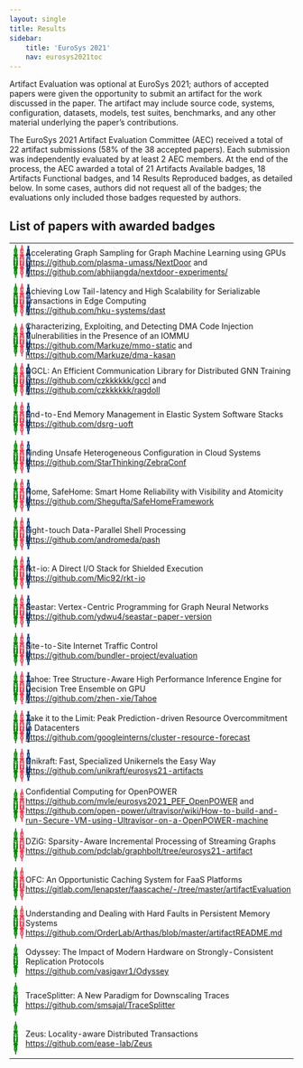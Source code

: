```yaml
---
layout: single
title: Results
sidebar:
    title: 'EuroSys 2021'
    nav: eurosys2021toc
---
```


Artifact Evaluation was optional at EuroSys 2021; authors of accepted papers were given the
opportunity to submit an artifact for the work discussed in the paper. The artifact may include
source code, systems, configuration, datasets, models, test suites, benchmarks, and any other
material underlying the paper’s contributions. 

The EuroSys 2021 Artifact Evaluation Committee (AEC) received a total of 22 artifact submissions
(58% of the 38 accepted papers). Each submission was independently evaluated by at least 2 AEC
members. At the end of the process, the AEC awarded a total of 21 Artifacts Available badges, 18
Artifacts Functional badges, and 14 Results Reproduced badges, as detailed below. In some cases,
authors did not request all of the badges; the evaluations only included those badges requested by
authors.


List of papers with awarded badges
----------------------------------

<table>
<tr>
  <td nowrap style="width:210px">
    <img style="width:60px; height:60px" src="/images/acm_available_1.1.png" alt="Artifacts Available badge">
    <img style="width:60px; height:60px" src="/images/acm_functional_1.1.png" alt="Artifacts Functional badge">
    <img style="width:60px; height:60px" src="/images/acm_reproduced_1.1.png" alt="Results Reproduced badge">
  </td>
  <td>
    Accelerating Graph Sampling for Graph Machine Learning using GPUs<br>
    <a href="https://github.com/plasma-umass/NextDoor">https://github.com/plasma-umass/NextDoor</a> and
    <a href="https://github.com/abhijangda/nextdoor-experiments/">https://github.com/abhijangda/nextdoor-experiments/</a>
  </td>
</tr>
<tr>
  <td nowrap>
    <img style="width:60px; height:60px" src="/images/acm_available_1.1.png" alt="Artifacts Available badge">
    <img style="width:60px; height:60px" src="/images/acm_functional_1.1.png" alt="Artifacts Functional badge">
    <img style="width:60px; height:60px" src="/images/acm_reproduced_1.1.png" alt="Results Reproduced badge">
  </td>
  <td>
    Achieving Low Tail-latency and High Scalability for Serializable Transactions in Edge Computing<br>
    <a href="https://github.com/hku-systems/dast">https://github.com/hku-systems/dast</a>
  </td>
</tr>
<tr>
  <td nowrap>
    <img style="width:60px; height:60px" src="/images/acm_available_1.1.png" alt="Artifacts Available badge">
    <img style="width:60px; height:60px" src="/images/acm_functional_1.1.png" alt="Artifacts Functional badge">
    <img style="width:60px; height:60px" src="/images/acm_reproduced_1.1.png" alt="Results Reproduced badge">
  </td>
  <td>
    Characterizing, Exploiting, and Detecting DMA Code Injection Vulnerabilities in the Presence of an IOMMU<br>
    <a href="https://github.com/Markuze/mmo-static">https://github.com/Markuze/mmo-static</a> and
    <a href="https://github.com/Markuze/dma-kasan">https://github.com/Markuze/dma-kasan</a>
  </td>
</tr>
<tr>
  <td nowrap>
    <img style="width:60px; height:60px" src="/images/acm_available_1.1.png" alt="Artifacts Available badge">
    <img style="width:60px; height:60px" src="/images/acm_functional_1.1.png" alt="Artifacts Functional badge">
    <img style="width:60px; height:60px" src="/images/acm_reproduced_1.1.png" alt="Results Reproduced badge">
  </td>
  <td>
    DGCL: An Efficient Communication Library for Distributed GNN Training<br>
    <a href="https://github.com/czkkkkkk/gccl">https://github.com/czkkkkkk/gccl</a> and
    <a href="https://github.com/czkkkkkk/ragdoll">https://github.com/czkkkkkk/ragdoll</a>
  </td>
</tr>
<tr>
  <td nowrap>
    <img style="width:60px; height:60px" src="/images/acm_available_1.1.png" alt="Artifacts Available badge">
    <img style="width:60px; height:60px" src="/images/acm_functional_1.1.png" alt="Artifacts Functional badge">
    <img style="width:60px; height:60px" src="/images/acm_reproduced_1.1.png" alt="Results Reproduced badge">
  </td>
  <td>
    End-to-End Memory Management in Elastic System Software Stacks<br>
    <a href="https://github.com/dsrg-uoft">https://github.com/dsrg-uoft</a>
  </td>
</tr>
<tr>
  <td nowrap>
    <img style="width:60px; height:60px" src="/images/acm_available_1.1.png" alt="Artifacts Available badge">
    <img style="width:60px; height:60px" src="/images/acm_functional_1.1.png" alt="Artifacts Functional badge">
    <img style="width:60px; height:60px" src="/images/acm_reproduced_1.1.png" alt="Results Reproduced badge">
  </td>
  <td>
    Finding Unsafe Heterogeneous Configuration in Cloud Systems<br>
    <a href="https://github.com/StarThinking/ZebraConf">https://github.com/StarThinking/ZebraConf</a>
  </td>
</tr>
<tr>
  <td nowrap>
    <img style="width:60px; height:60px" src="/images/acm_available_1.1.png" alt="Artifacts Available badge">
    <img style="width:60px; height:60px" src="/images/acm_functional_1.1.png" alt="Artifacts Functional badge">
    <img style="width:60px; height:60px" src="/images/acm_reproduced_1.1.png" alt="Results Reproduced badge">
  </td>
  <td>
    Home, SafeHome: Smart Home Reliability with Visibility and Atomicity<br>
    <a href="https://github.com/Shegufta/SafeHomeFramework">https://github.com/Shegufta/SafeHomeFramework</a>
  </td>
</tr>
<tr>
  <td nowrap>
    <img style="width:60px; height:60px" src="/images/acm_available_1.1.png" alt="Artifacts Available badge">
    <img style="width:60px; height:60px" src="/images/acm_functional_1.1.png" alt="Artifacts Functional badge">
    <img style="width:60px; height:60px" src="/images/acm_reproduced_1.1.png" alt="Results Reproduced badge">
  </td>
  <td>
    Light-touch Data-Parallel Shell Processing<br>
    <a href="https://github.com/andromeda/pash">https://github.com/andromeda/pash</a>
  </td>
</tr>
<tr>
  <td nowrap>
    <img style="width:60px; height:60px" src="/images/acm_available_1.1.png" alt="Artifacts Available badge">
    <img style="width:60px; height:60px" src="/images/acm_functional_1.1.png" alt="Artifacts Functional badge">
    <img style="width:60px; height:60px" src="/images/acm_reproduced_1.1.png" alt="Results Reproduced badge">
  </td>
  <td>
    rkt-io: A Direct I/O Stack for Shielded Execution<br>
    <a href="https://github.com/Mic92/rkt-io">https://github.com/Mic92/rkt-io</a>
  </td>
</tr>
<tr>
  <td nowrap>
    <img style="width:60px; height:60px" src="/images/acm_available_1.1.png" alt="Artifacts Available badge">
    <img style="width:60px; height:60px" src="/images/acm_functional_1.1.png" alt="Artifacts Functional badge">
    <img style="width:60px; height:60px" src="/images/acm_reproduced_1.1.png" alt="Results Reproduced badge">
  </td>
  <td>
    Seastar: Vertex-Centric Programming for Graph Neural Networks<br>
    <a href="https://github.com/ydwu4/seastar-paper-version">https://github.com/ydwu4/seastar-paper-version</a>
  </td>
</tr>
<tr>
  <td nowrap>
    <img style="width:60px; height:60px" src="/images/acm_available_1.1.png" alt="Artifacts Available badge">
    <img style="width:60px; height:60px" src="/images/acm_functional_1.1.png" alt="Artifacts Functional badge">
    <img style="width:60px; height:60px" src="/images/acm_reproduced_1.1.png" alt="Results Reproduced badge">
  </td>
  <td>
    Site-to-Site Internet Traffic Control<br>
    <a href="https://github.com/bundler-project/evaluation">https://github.com/bundler-project/evaluation</a>
  </td>
</tr>
<tr>
  <td nowrap>
    <img style="width:60px; height:60px" src="/images/acm_available_1.1.png" alt="Artifacts Available badge">
    <img style="width:60px; height:60px" src="/images/acm_functional_1.1.png" alt="Artifacts Functional badge">
    <img style="width:60px; height:60px" src="/images/acm_reproduced_1.1.png" alt="Results Reproduced badge">
  </td>
  <td>
    Tahoe: Tree Structure-Aware High Performance Inference Engine for Decision Tree Ensemble on GPU<br>
    <a href="https://github.com/zhen-xie/Tahoe">https://github.com/zhen-xie/Tahoe</a>
  </td>
</tr>
<tr>
  <td nowrap>
    <img style="width:60px; height:60px" src="/images/acm_available_1.1.png" alt="Artifacts Available badge">
    <img style="width:60px; height:60px" src="/images/acm_functional_1.1.png" alt="Artifacts Functional badge">
    <img style="width:60px; height:60px" src="/images/acm_reproduced_1.1.png" alt="Results Reproduced badge">
  </td>
  <td>
    Take it to the Limit: Peak Prediction-driven Resource Overcommitment in Datacenters<br>
    <a href="https://github.com/googleinterns/cluster-resource-forecast">https://github.com/googleinterns/cluster-resource-forecast</a>
  </td>
</tr>
<tr>
  <td nowrap>
    <img style="width:60px; height:60px" src="/images/acm_available_1.1.png" alt="Artifacts Available badge">
    <img style="width:60px; height:60px" src="/images/acm_functional_1.1.png" alt="Artifacts Functional badge">
    <img style="width:60px; height:60px" src="/images/acm_reproduced_1.1.png" alt="Results Reproduced badge">
  </td>
  <td>
    Unikraft: Fast, Specialized Unikernels the Easy Way<br>
    <a href="https://github.com/unikraft/eurosys21-artifacts">https://github.com/unikraft/eurosys21-artifacts</a>
  </td>
</tr>
<tr>
  <td nowrap>
    <img style="width:60px; height:60px" src="/images/acm_available_1.1.png" alt="Artifacts Available badge">
    <img style="width:60px; height:60px" src="/images/acm_functional_1.1.png" alt="Artifacts Functional badge">
  </td>
  <td>
    Confidential Computing for OpenPOWER<br>
    <a href="https://github.com/mvle/eurosys2021_PEF_OpenPOWER">https://github.com/mvle/eurosys2021_PEF_OpenPOWER</a> and
    <a href="https://github.com/open-power/ultravisor/wiki/How-to-build-and-run-Secure-VM-using-Ultravisor-on-a-OpenPOWER-machine">https://github.com/open-power/ultravisor/wiki/How-to-build-and-run-Secure-VM-using-Ultravisor-on-a-OpenPOWER-machine</a>
  </td>
</tr>
<tr>
  <td nowrap>
    <img style="width:60px; height:60px" src="/images/acm_available_1.1.png" alt="Artifacts Available badge">
    <img style="width:60px; height:60px" src="/images/acm_functional_1.1.png" alt="Artifacts Functional badge">
  </td>
  <td>
    DZiG: Sparsity-Aware Incremental Processing of Streaming Graphs<br>
    <a href="https://github.com/pdclab/graphbolt/tree/eurosys21-artifact">https://github.com/pdclab/graphbolt/tree/eurosys21-artifact</a>
  </td>
</tr>
<tr>
  <td nowrap>
    <img style="width:60px; height:60px" src="/images/acm_available_1.1.png" alt="Artifacts Available badge">
    <img style="width:60px; height:60px" src="/images/acm_functional_1.1.png" alt="Artifacts Functional badge">
  </td>
  <td>
    OFC: An Opportunistic Caching System for FaaS Platforms<br>
    <a href="https://gitlab.com/lenapster/faascache/-/tree/master/artifactEvaluation">https://gitlab.com/lenapster/faascache/-/tree/master/artifactEvaluation</a>
  </td>
</tr>
<tr>
  <td nowrap>
    <img style="width:60px; height:60px" src="/images/acm_available_1.1.png" alt="Artifacts Available badge">
    <img style="width:60px; height:60px" src="/images/acm_functional_1.1.png" alt="Artifacts Functional badge">
  </td>
  <td>
    Understanding and Dealing with Hard Faults in Persistent Memory Systems<br>
    <a href="https://github.com/OrderLab/Arthas/blob/master/artifactREADME.md">https://github.com/OrderLab/Arthas/blob/master/artifactREADME.md</a>
  </td>
</tr>
<tr>
  <td nowrap>
    <img style="width:60px; height:60px" src="/images/acm_available_1.1.png" alt="Artifacts Available badge">
  </td>
  <td>
    Odyssey: The Impact of Modern Hardware on Strongly-Consistent Replication Protocols<br>
    <a href="https://github.com/vasigavr1/Odyssey">https://github.com/vasigavr1/Odyssey</a>
  </td>
</tr>
<tr>
  <td nowrap>
    <img style="width:60px; height:60px" src="/images/acm_available_1.1.png" alt="Artifacts Available badge">
  </td>
  <td>
    TraceSplitter: A New Paradigm for Downscaling Traces<br>
    <a href="https://github.com/smsajal/TraceSplitter">https://github.com/smsajal/TraceSplitter</a>
  </td>
</tr>
<tr>
  <td nowrap>
    <img style="width:60px; height:60px" src="/images/acm_available_1.1.png" alt="Artifacts Available badge">
  </td>
  <td>
    Zeus: Locality-aware Distributed Transactions<br>
    <a href="https://github.com/ease-lab/Zeus">https://github.com/ease-lab/Zeus</a>
  </td>
</tr>
</table>
